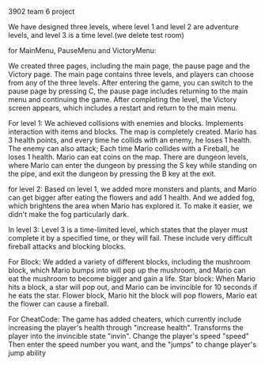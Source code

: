 3902 team 6 project


We have designed three levels, where level 1 and level 2 are adventure levels, and level 3 is a time level.(we delete test room)

for MainMenu, PauseMenu and VictoryMenu:

We created three pages, including the main page, the pause page and the Victory page. 
The main page contains three levels, and players can choose from any of the three levels. 
After entering the game, you can switch to the pause page by pressing C, the pause page includes returning to the main menu and continuing the game. 
After completing the level, the Victory screen appears, which includes a restart and return to the main menu.

For level 1:
We achieved collisions with enemies and blocks. Implements interaction with items and blocks. 
The map is completely created. Mario has 3 health points, and every time he collids with an enemy, he loses 1 health. 
The enemy can also attack; Each time Mario collides with a Fireball, he loses 1 health. Mario can eat coins on the map. 
There are dungeon levels, where Mario can enter the dungeon by pressing the S key while standing on the pipe, and exit the dungeon by pressing the B key at the exit.

for level 2:
Based on level 1, we added more monsters and plants, and Mario can get bigger after eating the flowers and add 1 health. 
And we added fog, which brightens the area when Mario has explored it. To make it easier, we didn't make the fog particularly dark.

In level 3:
Level 3 is a time-limited level, which states that the player must complete it by a specified time, or they will fail. 
These include very difficult fireball attacks and blocking blocks.

For Block:
We added a variety of different blocks, including the mushroom block, which Mario bumps into will pop up the mushroom, 
and Mario can eat the mushroom to become bigger and gain a life. Star block: When Mario hits a block, a star will pop out, and Mario can be invincible for 10 seconds if he eats the star. 
Flower block, Mario hit the block will pop flowers, Mario eat the flower can cause a fireball.

For CheatCode:
The game has added cheaters, which currently include increasing the player's health through "increase health". 
Transforms the player into the invincible state "invin". Change the player's speed "speed"
Then enter the speed number you want, and the "jumps" to change player's jump ability
